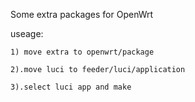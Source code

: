 Some extra packages for OpenWrt

useage:

	1) move extra to openwrt/package
	
	2).move luci to feeder/luci/application
	
	3).select luci app and make
